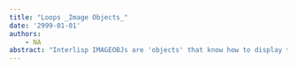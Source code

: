 ```yaml
---
title: "Loops _Image Objects_"
date: '2999-01-01'
authors: 
    - NA
abstract: "Interlisp IMAGEOBJs are 'objects' that know how to display themselves on IMAGESTREAMs. IMAGEOBJs are most often used to insert non-character items into a TEdit document. Standard Interlisp IMAGEOBJs are available for displaying bitmaps, graphs, and horizontal bars. Interlisp IMAGEOBJs are not objects in the sense of Loops: there is no provision for specialization of existing IMAGEOBJs and no default behavior is provided. Creation of a new type of IMAGEOBJs requires some effort. Functions must be specified for printing, reading, displaying, and handling button events for the new IMAGEOBJ type. Loops image objects are Loops objects that can be used as Interlisp IMAGEOBJs. They let the programer use the full power of the Loops environment in the creation of new IMAGEOBJs."
---
```


